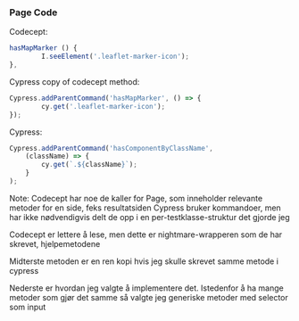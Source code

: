 ### Page Code

Codecept:
```javascript
hasMapMarker () {
        I.seeElement('.leaflet-marker-icon');
},
```

Cypress copy of codecept method:
```javascript
Cypress.addParentCommand('hasMapMarker', () => {
        cy.get('.leaflet-marker-icon');
});
```

Cypress:
```javascript
Cypress.addParentCommand('hasComponentByClassName', 
    (className) => {
        cy.get(`.${className}`);
    }
);
```

Note:
Codecept har noe de kaller for Page, som inneholder relevante metoder for en side, feks resultatsiden
Cypress bruker kommandoer, men har ikke nødvendigvis delt de opp i en per-testklasse-struktur
    det gjorde jeg
    
Codecept er lettere å lese, men dette er nightmare-wrapperen som de har skrevet, hjelpemetodene

Midterste metoden er en ren kopi hvis jeg skulle skrevet samme metode i cypress

Nederste er hvordan jeg valgte å implementere det.
Istedenfor å ha mange metoder som gjør det samme så valgte jeg generiske metoder med selector som input
